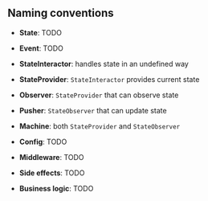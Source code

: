 ## Naming conventions

- **State**: TODO

- **Event**: TODO

- **StateInteractor**: handles state in an undefined way

- **StateProvider**: `StateInteractor` provides current state 

- **Observer**: `StateProvider` that can observe state

- **Pusher**: `StateObserver` that can update state

- **Machine**: both `StateProvider` and `StateObserver`

- **Config**: TODO

- **Middleware**: TODO

- **Side effects**: TODO

- **Business logic**: TODO

